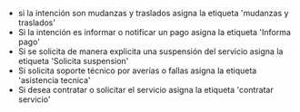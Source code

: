 - si la intención son mudanzas y traslados asigna la etiqueta 'mudanzas y traslados'
- Si la intención es informar  o notificar un pago asigna la etiqueta 'Informa pago'
- Si se solicita de manera explicita una suspensión del servicio asigna la etiqueta 'Solicita suspension'
- Si solicita soporte técnico por averías o fallas asigna la etiqueta 'asistencia tecnica'
- Si desea contratar o solicitar el servicio asigna la etiqueta 'contratar servicio'